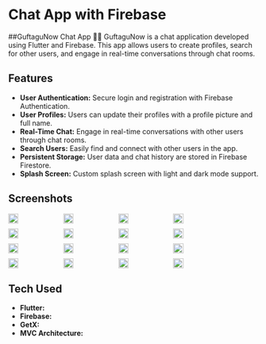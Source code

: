 # Chat App with Firebase
##GuftaguNow Chat App 💁‍♀️
GuftaguNow is a chat application developed using Flutter and Firebase. This app allows users to create profiles, search for other users, and engage in real-time conversations through chat rooms.

## Features

- **User Authentication:** Secure login and registration with Firebase Authentication.
- **User Profiles:** Users can update their profiles with a profile picture and full name.
- **Real-Time Chat:** Engage in real-time conversations with other users through chat rooms.
- **Search Users:** Easily find and connect with other users in the app.
- **Persistent Storage:** User data and chat history are stored in Firebase Firestore.
- **Splash Screen:** Custom splash screen with light and dark mode support.

## Screenshots

<div style="display: flex; flex-wrap: wrap; gap: 10px;">
  <img src="https://github.com/Sehrish-Gulzar/GuftuguNow-chat-app/blob/main/snap%20shots/Screenshot_20240827_140904.png"  style="width: 20%;"/>
  <img src="https://github.com/Sehrish-Gulzar/GuftuguNow-chat-app/blob/main/snap%20shots/Screenshot_20240827_124305.png"  style="width: 20%;"/>
  <img src="https://github.com/Sehrish-Gulzar/GuftuguNow-chat-app/blob/main/snap%20shots/Screenshot_20240827_124331.png"  style="width: 20%;"/>
  <img src="https://github.com/Sehrish-Gulzar/GuftuguNow-chat-app/blob/main/snap%20shots/Screenshot_20240827_124347.png"  style="width: 20%;"/>
  <img src="https://github.com/Sehrish-Gulzar/GuftuguNow-chat-app/blob/main/snap%20shots/Screenshot_20240827_124221.png"  style="width: 20%;"/>
  <img src="https://github.com/Sehrish-Gulzar/GuftuguNow-chat-app/blob/main/snap%20shots/Screenshot_20240827_214031.png"  style="width: 20%;"/>
  <img src="https://github.com/Sehrish-Gulzar/GuftuguNow-chat-app/blob/main/snap%20shots/Screenshot_20240827_214201.png" style="width: 20%;"/>
  <img src="https://github.com/Sehrish-Gulzar/GuftuguNow-chat-app/blob/main/snap%20shots/Screenshot_20240827_142111.png"  style="width: 20%;"/>
  <img src="https://github.com/Sehrish-Gulzar/GuftuguNow-chat-app/blob/main/snap%20shots/Screenshot_20240827_142217.png"  style="width: 20%;"/>
  <img src="https://github.com/Sehrish-Gulzar/GuftuguNow-chat-app/blob/main/snap%20shots/Screenshot_20240827_142306.png"  style="width: 20%;"/>
  <img src="https://github.com/Sehrish-Gulzar/GuftuguNow-chat-app/blob/main/snap%20shots/Screenshot_20240827_221309.png"  style="width: 20%;"/>
  <img src="https://github.com/Sehrish-Gulzar/GuftuguNow-chat-app/blob/main/snap%20shots/Screenshot_20240827_215901.png"  style="width: 20%;"/>
  <img src="https://github.com/Sehrish-Gulzar/GuftuguNow-chat-app/blob/main/snap%20shots/Screenshot_20240827_142137.png"  style="width: 20%;"/>
  <img src="https://github.com/Sehrish-Gulzar/GuftuguNow-chat-app/blob/main/snap%20shots/Screenshot_20240827_142150.png" style="width: 20%;"/>
  <img src="https://github.com/Sehrish-Gulzar/GuftuguNow-chat-app/blob/main/snap%20shots/Screenshot_20240827_221707.png"  style="width: 20%;"/>
  <img src="https://github.com/Sehrish-Gulzar/GuftuguNow-chat-app/blob/main/snap%20shots/Screenshot_20240827_221733.png"  style="width: 20%;"/>
 
 </div>

## Tech Used

- **Flutter:** 
- **Firebase:**
- **GetX:** 
- **MVC Architecture:** 

